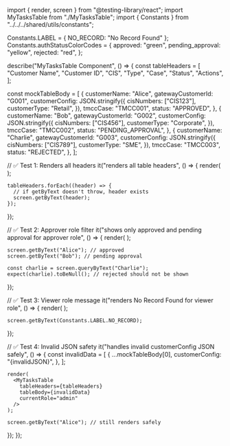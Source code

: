 import { render, screen } from "@testing-library/react";
import MyTasksTable from "./MyTasksTable";
import { Constants } from "../../../shared/utils/constants";

Constants.LABEL = { NO_RECORD: "No Record Found" };
Constants.authStatusColorCodes = {
  approved: "green",
  pending_approval: "yellow",
  rejected: "red",
};

describe("MyTasksTable Component", () => {
  const tableHeaders = [
    "Customer Name",
    "Customer ID",
    "CIS",
    "Type",
    "Case",
    "Status",
    "Actions",
  ];

  const mockTableBody = [
    {
      customerName: "Alice",
      gatewayCustomerId: "G001",
      customerConfig: JSON.stringify({
        cisNumbers: ["CIS123"],
        customerType: "Retail",
      }),
      tmccCase: "TMCC001",
      status: "APPROVED",
    },
    {
      customerName: "Bob",
      gatewayCustomerId: "G002",
      customerConfig: JSON.stringify({
        cisNumbers: ["CIS456"],
        customerType: "Corporate",
      }),
      tmccCase: "TMCC002",
      status: "PENDING_APPROVAL",
    },
    {
      customerName: "Charlie",
      gatewayCustomerId: "G003",
      customerConfig: JSON.stringify({
        cisNumbers: ["CIS789"],
        customerType: "SME",
      }),
      tmccCase: "TMCC003",
      status: "REJECTED",
    },
  ];

  // ✅ Test 1: Renders all headers
  it("renders all table headers", () => {
    render(
      <MyTasksTable
        tableHeaders={tableHeaders}
        tableBody={mockTableBody}
        currentRole="admin"
      />
    );

    tableHeaders.forEach((header) => {
      // if getByText doesn't throw, header exists
      screen.getByText(header);
    });
  });

  // ✅ Test 2: Approver role filter
  it("shows only approved and pending approval for approver role", () => {
    render(
      <MyTasksTable
        tableHeaders={tableHeaders}
        tableBody={mockTableBody}
        currentRole="approver"
      />
    );

    screen.getByText("Alice"); // approved
    screen.getByText("Bob"); // pending approval

    const charlie = screen.queryByText("Charlie");
    expect(charlie).toBeNull(); // rejected should not be shown
  });

  // ✅ Test 3: Viewer role message
  it("renders No Record Found for viewer role", () => {
    render(
      <MyTasksTable
        tableHeaders={tableHeaders}
        tableBody={mockTableBody}
        currentRole="viewer"
      />
    );

    screen.getByText(Constants.LABEL.NO_RECORD);
  });

  // ✅ Test 4: Invalid JSON safety
  it("handles invalid customerConfig JSON safely", () => {
    const invalidData = [
      {
        ...mockTableBody[0],
        customerConfig: "{invalidJSON}",
      },
    ];

    render(
      <MyTasksTable
        tableHeaders={tableHeaders}
        tableBody={invalidData}
        currentRole="admin"
      />
    );

    screen.getByText("Alice"); // still renders safely
  });
});
